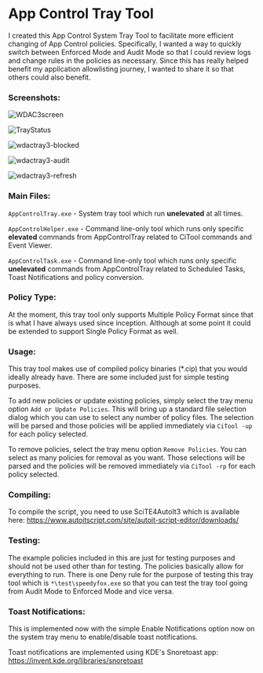 # App Control Tray Tool

I created this App Control System Tray Tool to facilitate more efficient changing of App Control policies. Specifically, I wanted a way to quickly switch between Enforced Mode and Audit Mode so that I could review logs and change rules in the policies as necessary. Since this has really helped benefit my application allowlisting journey, I wanted to share it so that others could also benefit. 

### Screenshots:

![WDAC3screen](https://github.com/user-attachments/assets/e3294dd1-3eb1-4b38-8899-7c935303b7b9)

![TrayStatus](https://github.com/user-attachments/assets/2ddac0cc-cfb0-4c5c-a30b-23f0be3e7d14)

![wdactray3-blocked](https://github.com/user-attachments/assets/ce6f04dd-0dc9-443b-8a92-2ad825670b64)

![wdactray3-audit](https://github.com/user-attachments/assets/55cf14b9-707c-40b0-94c8-b0f95d01c71d)

![wdactray3-refresh](https://github.com/user-attachments/assets/2690a8bf-2a20-4a75-bbb3-bec39526443e)


### Main Files:

`AppControlTray.exe` - System tray tool which run **unelevated** at all times.

`AppControlHelper.exe` - Command line-only tool which runs only specific **elevated** commands from AppControlTray related to CiTool commands and Event Viewer.

`AppControlTask.exe` - Command line-only tool which runs only specific **unelevated** commands from AppControlTray related to Scheduled Tasks, Toast Notifications and policy conversion.

### Policy Type:

At the moment, this tray tool only supports Multiple Policy Format since that is what I have always used since inception. Although at some point it could be extended to support Single Policy Format as well.

### Usage:

This tray tool makes use of compiled policy binaries (*.cip) that you would ideally already have. There are some included just for simple testing purposes.

To add new policies or update existing policies, simply select the tray menu option `Add or Update Policies`. This will bring up a standard file selection dialog which you can use to select any number of policy files. The selection will be parsed and those policies will be applied immediately via `CiTool -up` for each policy selected.

To remove policies, select the tray menu option `Remove Policies`. You can select as many policies for removal as you want. Those selections will be parsed and the policies will be removed immediately via `CiTool -rp` for each policy selected.


### Compiling:

To compile the script, you need to use SciTE4AutoIt3 which is available here: https://www.autoitscript.com/site/autoit-script-editor/downloads/


### Testing:

The example policies included in this are just for testing purposes and should not be used other than for testing.
The policies basically allow for everything to run. There is one Deny rule for the purpose of testing this tray tool
which is `*\test\speedyfox.exe` so that you can test the tray tool going from Audit Mode to Enforced Mode and vice versa.


### Toast Notifications:

This is implemented now with the simple Enable Notifications option now on the system tray menu to enable/disable toast notifications.

Toast notifications are implemented using KDE's Snoretoast app:
https://invent.kde.org/libraries/snoretoast
